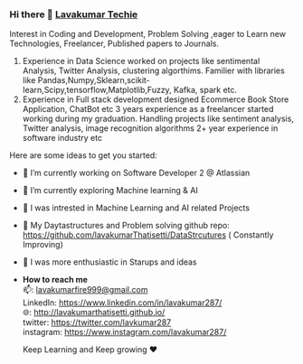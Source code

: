 ### Hi there 👋 [Lavakumar Techie](https://www.youtube.com/@lavakumar_techie?sub_confirmation=1)

Interest in Coding and Development, Problem Solving ,eager to Learn new Technologies, Freelancer, Published papers to Journals.
1. Experience in Data Science worked on projects like sentimental Analysis, Twitter Analysis, clustering algorthims.
Familier with libraries like Pandas,Numpy,Sklearn,scikit-learn,Scipy,tensorflow,Matplotlib,Fuzzy, Kafka, spark etc.
2. Experience in Full stack development designed Ecommerce Book Store Application, ChatBot etc
3 years experience as a freelancer started working during my graduation. Handling projects like sentiment analysis, Twitter analysis, image recognition algorithms
2+ year experience in software industry etc 

Here are some ideas to get you started:

- 🔭 I’m currently working on Software Developer 2 @ Atlassian
- 🌱 I’m currently exploring Machine learning & AI
- 👯 I was intrested in Machine Learning and AI related Projects
- 🤔 My Daytastructures and Problem solving github repo: https://github.com/lavakumarThatisetti/DataStrcutures ( Constantly Improving)
- 💬 I was more enthusiastic in Starups and ideas
- **How to reach me**<br/>
  📫: lavakumarfire999@gmail.com<br/> 
  LinkedIn: https://www.linkedin.com/in/lavakumar287/<br/>
  🌐: http://lavakumarthatisetti.github.io/ <br/>
  twitter: https://twitter.com/lavkumar287<br/>
  instagram: https://www.instagram.com/lavakumar287/ <br/>
  
  Keep Learning and Keep growing ❤

